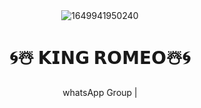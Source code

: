 <div align ="center">
     <img src="https://i.ibb.co/tKKVNx0/1649941950240.png" alt="1649941950240" border="0"></a>
     <h1>🌀☃️ 𝗞𝗜𝗡𝗚 𝗥𝗢𝗠𝗘𝗢☃️🌀</h1> 
</div>
<p align ="center"
     Makes it easy and fun to use WhatsApp.It is also the first sinhala user bot for WhatsApp.
     <br>
        <ahref="https://chat.whatsapp.com/GCYUWIeTPoNLmkSKRzlwgK">whatsApp Group</a>  |
     <br>
</p>
